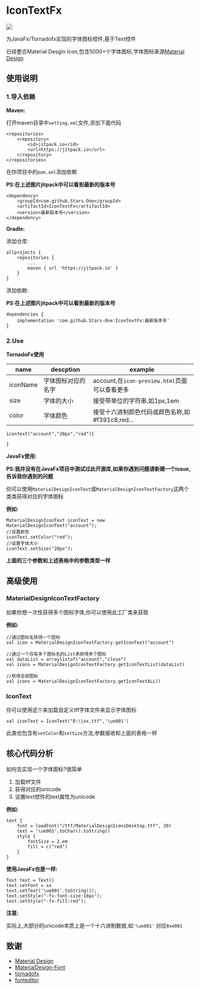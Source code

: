 # IconTextFx
![](https://jitpack.io/v/Stars-One/IconTextFx.svg)	

为JavaFx/Tornadofx实现的字体图标控件,基于Text控件

已经整合Material Desgin Icon,包含5000+个字体图标,字体图标来源[Material Design](https://github.com/Templarian/MaterialDesign)

## 使用说明
### 1.导入依赖
**Maven:**

打开maven目录中`setting.xml`文件,添加下面代码
```
<repositories>
	<repository>
		<id>jitpack.io</id>
		<url>https://jitpack.io</url>
	</repository>
</repositories>
```

在你项目中的`pom.xml`添加依赖

**PS:在上述图片jitpack中可以看到最新的版本号**

```
<dependency>
	<groupId>com.github.Stars-One</groupId>
	<artifactId>IconTextFx</artifactId>
	<version>最新版本号</version>
</dependency>
```

**Gradle:**

添加仓库:

```
allprojects {
	repositories {
		...
		maven { url 'https://jitpack.io' }
	}
}
```

添加依赖:

**PS:在上述图片jitpack中可以看到最新的版本号**
```
dependencies {
	implementation 'com.github.Stars-One:IconTextFx:最新版本号'
}	
```

### 2.Use
**TornadoFx使用**



|name	|descption	|example	|
|--	|--	|--	|
|iconName	|字体图标对应的名字	|account,在`icon-preview.html`页面可以查看更多|
|size	|字体的大小|接受带单位的字符串,如1px,1em|
|color|字体颜色|接受十六进制颜色代码或颜色名称,如#f391c8,red...	|

```
icontext("account","20px","red"){
	
}
```

**JavaFx使用:**

**PS:我并没有在JavaFx项目中测试过此开源库,如果你遇到问题请新建一个issue,告诉我你遇到的问题**

你可以使用`MaterialDesignIconText`或`MaterialDesignIconTextFactory`这两个类类获得对应的字体图标


**例如:**
```
MaterialDesignIconText iconText = new MaterialDesignIconText("account");
//设置颜色
iconText.setColor("red");
//设置字体大小
iconText.setSize("20px");
```

**上面的三个参数和上述表格中的参数类型一样**

## 高级使用
### MaterialDesignIconTextFactory

如果你想一次性获得多个图标字体,你可以使用此工厂类来获取

**例如:**

```
//通过图标名获得一个图标
val icon = MaterialDesignIconTextFactory.getIconText("account")

//通过一个存有多个图标名的List来获得多个图标
val dataList = arraylistof("account","close")
val icons = MaterialDesignIconTextFactory.getIconTextList(dataList)

//获得全部图标
val icons = MaterialDesignIconTextFactory.getIconTextALL()

```
### IconText
你可以使用这个来加载自定义tff字体文件来显示字体图标

```
val iconText = IconText("D:\\xx.ttf",'\ue001')
```

此类也包含有`setColor`和`setSize`方法,参数接收和上面的表格一样
## 核心代码分析

如何去实现一个字体图标?很简单


1. 加载tff文件
2. 获得对应的unicode
3. 设置text控件的text属性为unicode

**例如:**
```
text {
	font = loadFont("/ttf/MaterialDesignIconsDesktop.ttf", 20)
	text = '\ue001'.toChar().toString()
	style {
		fontSize = 2.em
		fill = c("red")
	}
}
```

**使用JavaFx也是一样:**

```
Text text = Text()
text.setFont = xx
text.setText('\ue001'.toString());
text.setStyle("-fx-font-size:18px");
text.setStyle("-fx-fill:red");
```

**注意:**

实际上,大部分的unicode本质上是一个十六进制数据,如`'\ue001'` 对应`0xe001`

## 致谢

- [Material Design](https://github.com/Templarian/MaterialDesign)
- [MaterialDesign-Font](https://github.com/Templarian/MaterialDesign-Font)
- [tornadofx](https://github.com/edvin/tornadofx)
- [fonteditor](https://github.com/ecomfe/fonteditor)